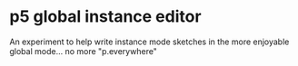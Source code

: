 # p5 global instance editor

An experiment to help write instance mode sketches in the more enjoyable global mode... no more "p.everywhere"
